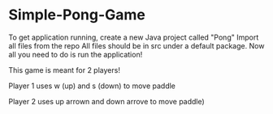 # Simple-Pong-Game

To get application running, create a new Java project called "Pong"
Import all files from the repo
All files should be in src under a default package.
Now all you need to do is run the application!

This game is meant for 2 players!

Player 1 uses w (up) and s (down) to move paddle

Player 2 uses up arrown and down arrove to move paddle)
